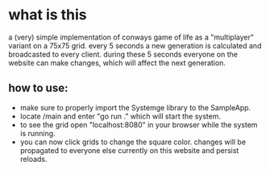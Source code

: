 # what is this
a (very) simple implementation of conways game of life as a "multiplayer" variant on a 75x75 grid.
every 5 seconds a new generation is calculated and broadcasted to every client.
during these 5 seconds everyone on the website can make changes, which will affect the next generation.

## how to use:  
- make sure to properly import the Systemge library to the SampleApp.  
- locate /main and enter "go run ." which will start the system.  
- to see the grid open "localhost:8080" in your browser while the system is running.  
- you can now click grids to change the square color. changes will be propagated to everyone else currently on this website and persist reloads.  
